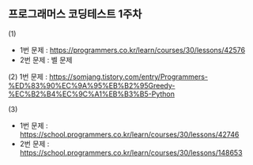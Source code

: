 ## 프로그래머스 코딩테스트 1주차

(1) 
- 1번 문제 : https://programmers.co.kr/learn/courses/30/lessons/42576
- 2번 문제 : 벨 문제
    
(2) 1번 문제 : https://somjang.tistory.com/entry/Programmers-%ED%83%90%EC%9A%95%EB%B2%95Greedy-%EC%B2%B4%EC%9C%A1%EB%B3%B5-Python


(3) 
- 1번 문제 : https://school.programmers.co.kr/learn/courses/30/lessons/42746
- 2번 문제 : https://school.programmers.co.kr/learn/courses/30/lessons/148653
